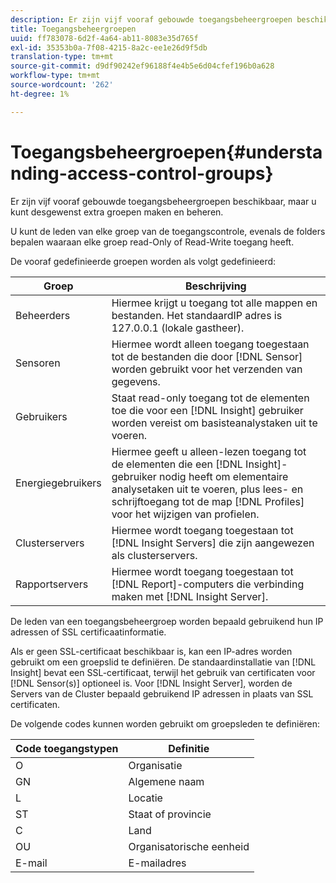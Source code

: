 ```yaml
---
description: Er zijn vijf vooraf gebouwde toegangsbeheergroepen beschikbaar, maar u kunt desgewenst extra groepen maken en beheren.
title: Toegangsbeheergroepen
uuid: ff783078-6d2f-4a64-ab11-8083e35d765f
exl-id: 35353b0a-7f08-4215-8a2c-ee1e26d9f5db
translation-type: tm+mt
source-git-commit: d9df90242ef96188f4e4b5e6d04cfef196b0a628
workflow-type: tm+mt
source-wordcount: '262'
ht-degree: 1%

---
```


# Toegangsbeheergroepen{#understanding-access-control-groups}

Er zijn vijf vooraf gebouwde toegangsbeheergroepen beschikbaar, maar u kunt desgewenst extra groepen maken en beheren.

U kunt de leden van elke groep van de toegangscontrole, evenals de folders bepalen waaraan elke groep read-Only of Read-Write toegang heeft.

De vooraf gedefinieerde groepen worden als volgt gedefinieerd:

| Groep | Beschrijving |
|---|---|
| Beheerders | Hiermee krijgt u toegang tot alle mappen en bestanden. Het standaardIP adres is 127.0.0.1 (lokale gastheer). |
| Sensoren | Hiermee wordt alleen toegang toegestaan tot de bestanden die door [!DNL Sensor] worden gebruikt voor het verzenden van gegevens. |
| Gebruikers | Staat read-only toegang tot de elementen toe die voor een [!DNL Insight] gebruiker worden vereist om basisteanalystaken uit te voeren. |
| Energiegebruikers | Hiermee geeft u alleen-lezen toegang tot de elementen die een [!DNL Insight]-gebruiker nodig heeft om elementaire analysetaken uit te voeren, plus lees- en schrijftoegang tot de map [!DNL Profiles] voor het wijzigen van profielen. |
| Clusterservers | Hiermee wordt toegang toegestaan tot [!DNL Insight Servers] die zijn aangewezen als clusterservers. |
| Rapportservers | Hiermee wordt toegang toegestaan tot [!DNL Report]-computers die verbinding maken met [!DNL Insight Server]. |

De leden van een toegangsbeheergroep worden bepaald gebruikend hun IP adressen of SSL certificaatinformatie.

Als er geen SSL-certificaat beschikbaar is, kan een IP-adres worden gebruikt om een groepslid te definiëren. De standaardinstallatie van [!DNL Insight] bevat een SSL-certificaat, terwijl het gebruik van certificaten voor [!DNL Sensor(s)] optioneel is. Voor [!DNL Insight Server], worden de Servers van de Cluster bepaald gebruikend IP adressen in plaats van SSL certificaten.

De volgende codes kunnen worden gebruikt om groepsleden te definiëren:

| Code toegangstypen | Definitie |
|---|---|
| O | Organisatie |
| GN | Algemene naam |
| L | Locatie |
| ST | Staat of provincie |
| C | Land |
| OU | Organisatorische eenheid |
| E-mail | E-mailadres |
